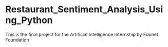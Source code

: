 # Restaurant_Sentiment_Analysis_Using_Python
This is the final project for the Artificial Intelligence Internship by Edunet Foundation
